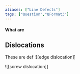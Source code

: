 ```yaml
---
aliases: ["Line Defects"]
tags: ["Question","QFormat3"]
---
```


#### What are
## Dislocations
These are def
![[edge dislocation]]

![[screw dislocation]]